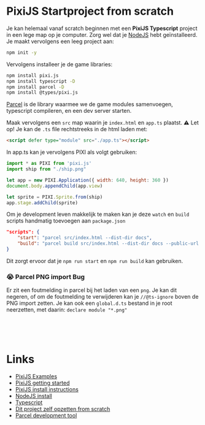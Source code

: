 # PixiJS Startproject from scratch

Je kan helemaal vanaf scratch beginnen met een **PixiJS Typescript** project in een lege map op je computer. Zorg wel dat je [NodeJS](https://nodejs.org/en/) hebt geïnstalleerd. Je maakt vervolgens een leeg project aan:

```bash
npm init -y
```

Vervolgens installeer je de game libraries:

```bash
npm install pixi.js
npm install typescript -D
npm install parcel -D
npm install @types/pixi.js
```
[Parcel](https://parceljs.org) is de library waarmee we de game modules samenvoegen, typescript compileren, en een dev server starten.

Maak vervolgens een `src` map waarin je `index.html` en `app.ts` plaatst. ⚠️ Let op! Je kan de `.ts` file rechtstreeks in de html laden met:
```html
<script defer type="module" src="./app.ts"></script>
```

In app.ts kan je vervolgens PIXI als volgt gebruiken:

```javascript
import * as PIXI from 'pixi.js'
import ship from "./ship.png"

let app = new PIXI.Application({ width: 640, height: 360 })
document.body.appendChild(app.view)

let sprite = PIXI.Sprite.from(ship)
app.stage.addChild(sprite)
```

Om je development leven makkelijk te maken kan je deze `watch` en `build` scripts handmatig toevoegen aan `package.json`

```json
"scripts": {
    "start": "parcel src/index.html --dist-dir docs",
    "build": "parcel build src/index.html --dist-dir docs --public-url ./"
}
```
Dit zorgt ervoor dat je `npm run start` en `npm run build` kan gebruiken.

### 😭 Parcel PNG import Bug

Er zit een foutmelding in parcel bij het laden van een `png`. Je kan dit negeren, of om de foutmelding te verwijderen kan je `//@ts-ignore` boven de PNG import zetten. Je kan ook een `global.d.ts` bestand in je root neerzetten, met daarin: `declare module "*.png"`



<br>
<br>
<br>

# Links

- [PixiJS Examples](https://pixijs.io/examples/)
- [PixiJS getting started](https://pixijs.io/guides/basics/getting-started.html)
- [PixiJS install instructions](https://github.com/pixijs/pixijs)
- [NodeJS install](https://nodejs.org/en/)
- [Typescript](https://www.typescriptlang.org)
- [Dit project zelf opzetten from scratch](./scratch.MD)
- [Parcel development tool](https://parceljs.org)